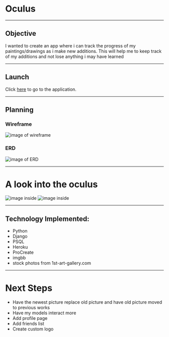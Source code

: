 # Oculus

---

## Objective
I wanted to create an app where i can track the progress of my paintings/drawings as i make new additions. This will help me to keep track of my additions and not lose anything i may have learned

---
## Launch

Click [here](https://oculus-art-collector.herokuapp.com/) to go to the application.


---

## Planning

### Wireframe
![image of wireframe](https://trello.com/1/cards/61c4c9e2f543032aaa7aa28a/attachments/61c4c9e2f543032aaa7aa295/previews/61c4c9e3f543032aaa7aa2d5/download/WireFrame4.png)

### ERD
![image of ERD](https://trello.com/1/cards/61c4c9d97a915484dcdd9b0a/attachments/61c4c9d97a915484dcdd9b15/previews/61c4c9da7a915484dcdd9b1d/download/ERD4.png)

---

# A look into the oculus
![image inside](https://i.ibb.co/k1bgz5T/View2.png)
![image inside](https://i.ibb.co/XYwrbbf/View1.png)

---

## Technology Implemented:
+ Python
+ Django
+ PSQL
+ Heroku
+ ProCreate
+ imgbb
+ stock photos from 1st-art-gallery.com

---

# Next Steps
+ Have the newest picture replace old picture and have old picture moved to previous works
+ Have my models interact more
+ Add profile page
+ Add friends list
+ Create custom logo
